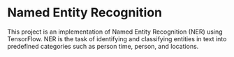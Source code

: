 # Named Entity Recognition

This project is an implementation of Named Entity Recognition (NER) using TensorFlow. NER is the task of identifying and classifying entities in text into predefined categories such as person time, person, and locations. 
